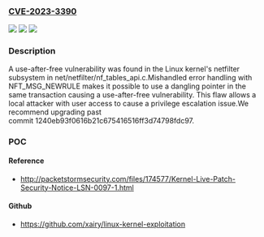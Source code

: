 ### [CVE-2023-3390](https://cve.mitre.org/cgi-bin/cvename.cgi?name=CVE-2023-3390)
![](https://img.shields.io/static/v1?label=Product&message=Linux%20Kernel&color=blue)
![](https://img.shields.io/static/v1?label=Version&message=3.16%3C%206.4%20&color=brighgreen)
![](https://img.shields.io/static/v1?label=Vulnerability&message=CWE-416%20Use%20After%20Free&color=brighgreen)

### Description

A use-after-free vulnerability was found in the Linux kernel's netfilter subsystem in net/netfilter/nf_tables_api.c.Mishandled error handling with NFT_MSG_NEWRULE makes it possible to use a dangling pointer in the same transaction causing a use-after-free vulnerability. This flaw allows a local attacker with user access to cause a privilege escalation issue.We recommend upgrading past commit 1240eb93f0616b21c675416516ff3d74798fdc97.

### POC

#### Reference
- http://packetstormsecurity.com/files/174577/Kernel-Live-Patch-Security-Notice-LSN-0097-1.html

#### Github
- https://github.com/xairy/linux-kernel-exploitation

